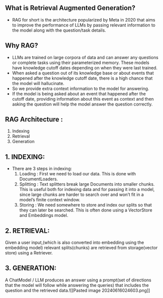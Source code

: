 
## What is Retrieval Augmented Generation?
- RAG for short is the architecture popularized by Meta in 2020 that aims to improve the performance of LLMs by passing relevant information to the model along with the question/task details.

## Why RAG?
- LLMs are trained on large corpora of data and can answer any questions or complete tasks using their parameterized memory. These models have knowledge cutoff dates depending on when they were last trained.
- When asked a question out of its knowledge base or about events that happened after the knowledge cutoff date, there is a high chance that the model will hallucinate.
- So we provide extra context information to the model for answering.
- If the model is being asked about an event that happened after the cutoff date, providing information about this event as context and then asking the question will help the model answer the question correctly.

## RAG Architecture :

1. Indexing 
2. Retrieval
3. Generation


## 1.  INDEXING:

- There are 3 steps in indexing:
	1. Loading : First we need to load our data. This is done with DocumentLoaders.
	2. Splitting : Text splitters break large Documents into smaller chunks. This is useful both for indexing data and for passing it into a model, since large chunks are harder to search over and won’t fit in a model’s finite context window.
	3. Storing : We need somewhere to store and index our splits so that they can later be searched. This is often done using a VectorStore and Embeddings model.

## 2. RETRIEVAL:

Given a user input,(which is also converted into embedding using the embedding model) relevant splits(chunks) are retrieved from storage(vector store) using a Retriever.

## 3. GENERATION:

A ChatModel / LLM produces an answer using a prompt(set of directions that the model will follow while answering the queries) that includes the question and the retrieved data.![[Pasted image 20240616024603.png]]